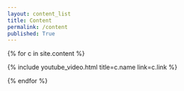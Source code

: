 ```yaml
---
layout: content_list
title: Content
permalink: /content
published: True
---
```


{% for c in site.content %}

  {% include youtube_video.html title=c.name link=c.link %}

{% endfor %}  


